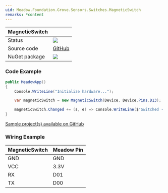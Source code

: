 ```yaml
---
uid: Meadow.Foundation.Grove.Sensors.Switches.MagneticSwitch
remarks: *content
---
```


| MagneticSwitch | |
|--------|--------|
| Status | <img src="https://img.shields.io/badge/Working-brightgreen"/> |
| Source code | [GitHub](https://github.com/WildernessLabs/Meadow.Foundation.Grove/tree/main/Source/MagneticSwitch) |
| NuGet package | <a href="https://www.nuget.org/packages/Meadow.Foundation.Grove.Sensors.Switches.MagneticSwitch/" target="_blank"><img src="https://img.shields.io/nuget/v/Meadow.Foundation.Grove.Sensors.Switches.MagneticSwitch.svg?label=Meadow.Foundation.Grove.Sensors.Switches.MagneticSwitch" /></a> |

### Code Example

```csharp
public MeadowApp()
{
    Console.WriteLine("Initialize hardware...");

    var magneticSwitch = new MagneticSwitch(Device, Device.Pins.D13);

    magneticSwitch.Changed += (s, e) => Console.WriteLine($"Switched - open {magneticSwitch.IsOn}");
}

```

[Sample project(s) available on GitHub](https://github.com/WildernessLabs/Meadow.Foundation.Grove/tree/main/Source/MagneticSwitch)

### Wiring Example

| MagneticSwitch | Meadow Pin |
|--------|------------|
| GND    | GND        |
| VCC    | 3.3V       |
| RX     | D01        |
| TX     | D00        |
















